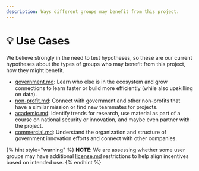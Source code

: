 ```yaml
---
description: Ways different groups may benefit from this project.
---
```


# 💡 Use Cases

We believe strongly in the need to test hypotheses, so these are our current hypotheses about the types of groups who may benefit from this project, how they might benefit.

* [government.md](government.md "mention"): Learn who else is in the ecosystem and grow connections to learn faster or build more efficiently (while also upskilling on data).
* [non-profit.md](non-profit.md "mention"): Connect with government and other non-profits that have a similar mission or find new teammates for projects.
* [academic.md](academic.md "mention"): Identify trends for research, use material as part of a course on national security or innovation, and maybe even partner with the project.
* [commercial.md](commercial.md "mention"): Understand the organization and structure of government innovation efforts and connect with other companies.

{% hint style="warning" %}
**NOTE**: We are assessing whether some user groups may have additional [license.md](../support/license.md "mention") restrictions to help align incentives based on intended use.&#x20;
{% endhint %}
